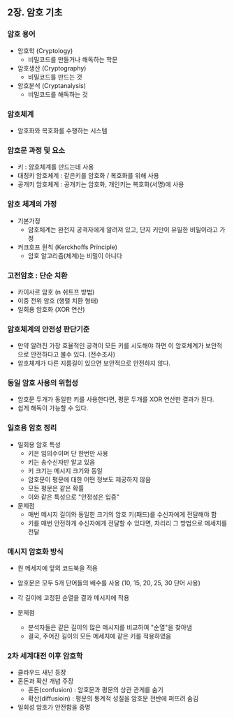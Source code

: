 2장. 암호 기초
-
### 암호 용어
- 암호학 (Cryptology)
	- 비밀코드를 만들거나 해독하는 학문 
- 암호생산 (Cryptography)
	- 비밀코드를 만드는 것
- 암호분석 (Cryptanalysis)
	- 비밀코드를 해독하는 것

### 암호체계
- 암호화와 복호화를 수행하는 시스템

### 암호문 과정 및 요소
- 키 : 암호체계를 만드는데 사용
- 대칭키 암호체계 : 같은키를 암호화 / 복호화를 위해 사용
- 공개키 암호체계 : 공개키는 암호화, 개인키는 복호화(서명)에 사용

### 암호 체계의 가정
- 기본가정
	- 암호체계는 완전지 공격자에게 알려져 있고, 단지 키만이 유일한 비밀이라고 가정
- 커크호프 원칙 (Kerckhoffs Principle)
	- 암호 알고리즘(체계)는 비밀이 아니다	 

### 고전암호 : 단순 치환
- 카이사르 암호 (n 쉬트프 방법)
- 이중 전위 암호 (행렬 치환 형태)
- 일회용 암호화 (XOR 연산)

### 암호체계의 안전성 판단기준
- 만약 알려진 가장 효율적인 공격이 모든 키를 시도해야 하면 이 암호체계가 보안적으로 안전하다고 볼수 있다. (전수조사)
- 암호체계가 다른 지름길이 있으면 보안적으로 안전하지 않다.

### 동일 암호 사용의 위험성
- 암호문 두개가 동일한 키를 사용한다면, 평문 두개를 XOR 연산한 결과가 된다.
- 쉽게 해독이 가능할 수 있다.


### 일호용 암호 정리
 - 일회용 암호 특성
 	- 키은 임의수이며 단 한번만 사용
 	- 키는 송수신자만 알고 있음
 	- 키 크기는 메시지 크기와 동일
 	- 암호문이 평문에 대한 어떤 정보도 제공하지 않음
 	- 모든 평문은 같은 확률
 	- 이와 같은 특성으로 "안정성은 입증"
- 문제점
	- 매번 메시지 길이와 동일한 크기의 암호 키(패드)를 수신자에게 전달해야 함
	- 키를 매번 안전하게 수신자에게 전달할 수 있다면, 차리리 그 방법으로 메세지를 전달

	
### 메시지 암호화 방식
 - 원 메세지에 앞의 코드북을 적용
 - 암호문은 모두 5개 단어들의 배수를 사용 (10, 15, 20, 25, 30 단어 사용)
 - 각 길이에 고정된 순열을 결과 메시지에 적용

 - 문제점
 	- 분석자들은 같은 길이의 많은 메시지를 비교하여 "순열"을 찾아냄
	- 결국, 주어진 길이의 모든 메세지에 같은 키를 적용하였음 	
### 2차 세계대전 이후 암호학
- 클라우드 새넌 등장
- 혼돈과 확산 개념 주장
	- 혼돈(confusion) : 암호문과 평문의 상관 관게를 숨기
	- 확산(diffusioin) : 평문의 통계적 성질을 암호문 전반에 퍼뜨려 숨김 
- 일회성 암호가 안전함을 증명


  